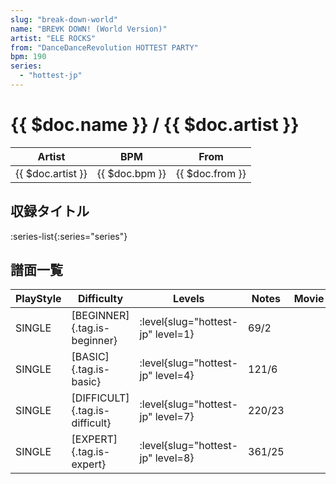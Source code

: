 ```yaml
---
slug: "break-down-world"
name: "BRE∀K DOWN! (World Version)"
artist: "ELE ROCKS"
from: "DanceDanceRevolution HOTTEST PARTY"
bpm: 190
series:
  - "hottest-jp"
---
```


# {{ $doc.name }} / {{ $doc.artist }}

|Artist|BPM|From|
|------|---|----|
|{{ $doc.artist }}|{{ $doc.bpm }}|{{ $doc.from }}|

## 収録タイトル

:series-list{:series="series"}

## 譜面一覧

|PlayStyle|Difficulty|Levels|Notes|Movie|
|---------|----------|------|-----|-----|
|SINGLE|[BEGINNER]{.tag.is-beginner}|<div class="field is-grouped is-grouped-multiline"> :level{slug="hottest-jp" level=1}</div>|69/2||
|SINGLE|[BASIC]{.tag.is-basic}|<div class="field is-grouped is-grouped-multiline"> :level{slug="hottest-jp" level=4}</div>|121/6||
|SINGLE|[DIFFICULT]{.tag.is-difficult}|<div class="field is-grouped is-grouped-multiline"> :level{slug="hottest-jp" level=7}</div>|220/23||
|SINGLE|[EXPERT]{.tag.is-expert}|<div class="field is-grouped is-grouped-multiline"> :level{slug="hottest-jp" level=8}</div>|361/25||
